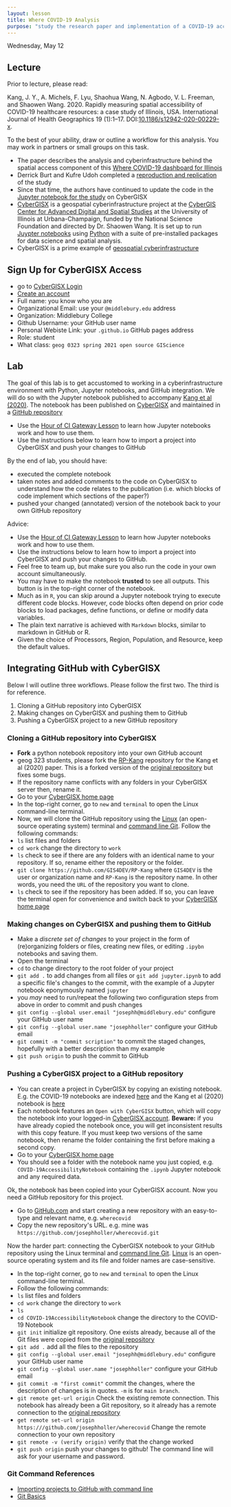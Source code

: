 ```yaml
---
layout: lesson
title: Where COVID-19 Analysis
purpose: "study the research paper and implementation of a COVID-19 accessibility analysis"
---
```


Wednesday, May 12

## Lecture

Prior to lecture, please read:

Kang, J. Y., A. Michels, F. Lyu, Shaohua Wang, N. Agbodo, V. L. Freeman, and Shaowen Wang. 2020. Rapidly measuring spatial accessibility of COVID-19 healthcare resources: a case study of Illinois, USA. International Journal of Health Geographics 19 (1):1–17. DOI:[10.1186/s12942-020-00229-x](https://doi.org/10.1186/s12942-020-00229-x).

To the best of your ability, draw or outline a workflow for this analysis. You may work in partners or small groups on this task.

- The paper describes the analysis and cyberinfrastructure behind the spatial access component of this [Where COVID-19 dashboard for Illinois](https://wherecovid19.cigi.illinois.edu/spatialAccess.html)
- Derrick Burt and Kufre Udoh completed a [reproduction and replication](https://cybergisxhub.cigi.illinois.edu/blog/middlebury-college-students-reproduce-and-replicate-covid-19-health-care-resource-accessibility-study/) of the study
- Since that time, the authors have continued to update the code in the [Jupyter notebook for the study](https://cybergisxhub.cigi.illinois.edu/notebook/rapidly-measuring-spatial-accessibility-of-covid-19-healthcare-resources-a-case-study-of-illinois-usa/) on CyberGISX
- [CyberGISX](https://cybergisx.cigi.illinois.edu) is a geospatial cyberinfrastructure project at the [CyberGIS Center for Advanced Digital and Spatial Studies](https://cybergis.illinois.edu/) at the University of Illinois at Urbana-Champaign, funded by the National Science Foundation and directed by Dr. Shaowen Wang. It is set up to run [Juypter notebooks](https://jupyter.org/) using [Python](https://www.python.org/) with a suite of pre-installed packages for data science and spatial analysis.
- CyberGISX is a prime example of [geospatial cyberinfrastructure](https://gistbok.ucgis.org/bok-topics/cyberinfrastructure) 

## Sign Up for CyberGISX Access

- go to [CyberGISX Login](https://cybergisx.cigi.illinois.edu/hub/login)
- [Create an account](https://cybergisxhub.cigi.illinois.edu/registration/)
- Full name: you know who you are
- Organizational Email: use your `@middlebury.edu` address
- Organization: Middlebury College
- Github Username: your GitHub user name
- Personal Webiste Link: your `.github.io` GitHub pages address
- Role: student
- What class: `geog 0323 spring 2021 open source GIScience`

## Lab

The goal of this lab is to get accustomed to working in a cyberinfrastructure environment with Python, Jupyter notebooks, and GitHub integration. We will do so with the Jupyter notebook published to accompany [Kang et al (2020)](https://doi.org/10.1186/s12942-020-00229-x). The notebook has been published on [CyberGISX](https://cybergisxhub.cigi.illinois.edu/notebook/rapidly-measuring-spatial-accessibility-of-covid-19-healthcare-resources-a-case-study-of-illinois-usa/) and maintained in a [GitHub repository](https://github.com/cybergis/COVID-19AccessibilityNotebook)

- Use the [Hour of CI Gateway Lesson](2021-05-10-hourCI) to learn how Jupyter notebooks work and how to use them.
- Use the instructions below to learn how to import a project into CyberGISX and push your changes to GitHub

By the end of lab, you should have:
- executed the complete notebook
- taken notes and added comments to the code on CyberGISX to understand how the code relates to the publication (i.e. which blocks of code implement which sections of the paper?)
- pushed your changed (annotated) version of the notebook back to your own GitHub repository

Advice:
- Use the [Hour of CI Gateway Lesson](2021-05-10-hourCI) to learn how Jupyter notebooks work and how to use them.
- Use the instructions below to learn how to import a project into CyberGISX and push your changes to GitHub.
- Feel free to team up, but make sure you also run the code in your own account simultaneously.
- You may have to make the notebook **trusted** to see all outputs. This button is in the top-right corner of the notebook.
- Much as in `R`, you can skip around a Jupyter notebook trying to execute different code blocks. However, code blocks often depend on prior code blocks to load packages, define functions, or define or modify data variables.
- The plain text narrative is achieved with `Markdown` blocks, similar to markdown in GitHub or R.
- Given the choice of Processors, Region, Population, and Resource, keep the default values.

## Integrating GitHub with CyberGISX

Below I will outline three workflows. Please follow the first two. The third is for reference.
1. Cloning a GitHub repository into CyberGISX
1. Making changes on CyberGISX and pushing them to GitHub
1. Pushing a CyberGISX project to a new GitHub repository



### Cloning a GitHub repository into CyberGISX

- **Fork** a python notebook repository into your own GitHub account
- geog 323 students, please fork the [RP-Kang](https://github.com/GIS4DEV/RP-Kang) repository for the Kang et al (2020) paper. This is a forked version of the [original repository](https://github.com/cybergis/COVID-19AccessibilityNotebook) but fixes some bugs.
- If the repository name conflicts with any folders in your CyberGISX server then, rename it.
- Go to your [CyberGISX home page](https://cybergisx.cigi.illinois.edu) 
- In the top-right corner, go to `new` and `terminal` to open the Linux command-line terminal. 
- Now, we will clone the GitHub repository using the [Linux](https://www.linux.org/) (an open-source operating system) terminal and [command line Git](https://git-scm.com/book/en/v2/Getting-Started-The-Command-Line). Follow the following commands:
- `ls`  list files and folders
- `cd work`  change the directory to `work`
- `ls`  check to see if there are any folders with an identical name to your repository. If so, rename either the repository or the folder.
- `git clone https://github.com/GIS4DEV/RP-Kang` where `GIS4DEV` is the user or organization name and `RP-Kang` is the repository name. In other words, you need the `URL` of the repository you want to clone.
- `ls`  check to see if the repository has been added. If so, you can leave the terminal open for convenience and switch back to your [CyberGISX home page](https://cybergisx.cigi.illinois.edu)

### Making changes on CyberGISX and pushing them to GitHub

- Make a *discrete set of changes* to your project in the form of (re)organizing folders or files, creating new files, or editing `.ipybn` notebooks and saving them.
- Open the terminal
- `cd` to change directory to the root folder of your project
- `git add .` to add changes from all files or `git add jupyter.ipynb` to add a specific file's changes to the commit, with the example of a Jupyter notebook eponymously named `jupyter`
- you *may* need to run/repeat the following two configuration steps from above in order to commit and push changes
- `git config --global user.email "josephh@middlebury.edu"` configure your GitHub user name
- `git config --global user.name "josephholler"` configure your GitHub email
- `git commit -m "commit scription"` to commit the staged changes, hopefully with a better description than my example
- `git push origin` to push the commit to GitHub

### Pushing a CyberGISX project to a GitHub repository

- You can create a project in CyberGISX by copying an existing notebook. E.g. the COVID-19 notebooks are indexed [here](https://cybergisxhub.cigi.illinois.edu/wherecovid-19/) and the Kang et al (2020) notebook is [here](https://cybergisxhub.cigi.illinois.edu/notebook/rapidly-measuring-spatial-accessibility-of-covid-19-healthcare-resources-a-case-study-of-illinois-usa/)
- Each notebook features an `Open with CyberGISX` button, which will copy the notebook into your logged-in [CyberGISX account](https://cybergisxhub.cigi.illinois.edu/registration). **Beware:** if you have already copied the notebook once, you will get inconsistent results with this copy feature. If you must keep two versions of the same notebook, then rename the folder containing the first before making a second copy.
- Go to your [CyberGISX home page](https://cybergisx.cigi.illinois.edu) 
- You should see a folder with the notebook name you just copied, e.g. `COVID-19AccessibilityNotebook` containing the `.ipynb` Jupyter notebook and any required data.

Ok, the notebook has been copied into your CyberGISX account. Now you need a GitHub repository for this project.

- Go to [GitHub.com](https://github.com) and start creating a new repository with an easy-to-type and relevant name, e.g. `wherecovid`
- Copy the new repository's URL. e.g. mine was `https://github.com/josephholler/wherecovid.git`

Now the harder part: connecting the CyberGISX notebook to your GitHub repository using the Linux terminal and [command line Git](https://git-scm.com/book/en/v2/Getting-Started-The-Command-Line). [Linux](https://www.linux.org/) is an open-source operating system and its file and folder names are case-sensitive.

- In the top-right corner, go to `new` and `terminal` to open the Linux command-line terminal. 
- Follow the following commands:
- `ls`  list files and folders
- `cd work`  change the directory to `work`
- `ls`
- `cd COVID-19AccessibilityNotebook`  change the directory to the COVID-19 Notebook
- `git init`  initialize git repository. One exists already, because all of the Git files were copied from the [original repository](https://github.com/cybergis/COVID-19AccessibilityNotebook)
- `git add .`  add all the files to the repository
- `git config --global user.email "josephh@middlebury.edu"` configure your GitHub user name
- `git config --global user.name "josephholler"` configure your GitHub email
- `git commit -m "first commit"` commit the changes, where the description of changes is in quotes. `-m` is for `main branch`.
- `git remote get-url origin`  Check the existing remote connection. This notebook has already been a Git repository, so it already has a remote connection to the [original repository](https://github.com/cybergis/COVID-19AccessibilityNotebook)
- `get remote set-url origin https:///github.com/josephholler/wherecovid` Change the remote connection to your own repository
- `git remote -v (verify origin)` verify that the change worked
- `git push origin` push your changes to github! The command line will ask for your username and password.

### Git Command References

- [Importing projects to GitHub with command line](https://docs.github.com/en/github/importing-your-projects-to-github/adding-an-existing-project-to-github-using-the-command-line)
- [Git Basics](https://git-scm.com/book/en/v2/Git-Basics-Getting-a-Git-Repository)

